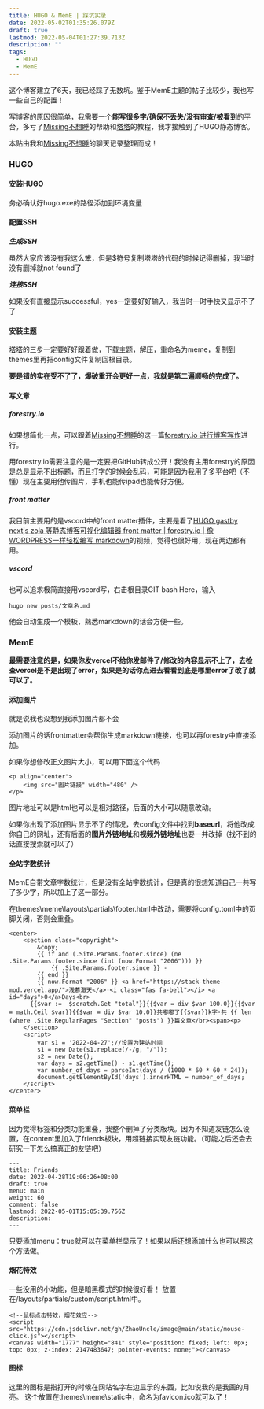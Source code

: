 ```yaml
---
title: HUGO & MemE | 踩坑实录
date: 2022-05-02T01:35:26.079Z
draft: true
lastmod: 2022-05-04T01:27:39.713Z
description: ""
tags:
  - HUGO
  - MemE
---
```

这个博客建立了6天，我已经踩了无数坑。鉴于MemE主题的帖子比较少，我也写一些自己的配置！

写博客的原因很简单，我需要一个**能写很多字/确保不丢失/没有审查/被看到**的平台，多亏了[Missing不想睡](https://hugo-missingid.vercel.app/)的帮助和[塔塔](https://mantyke.icu/)的教程，我才接触到了HUGO静态博客。

本贴由我和[Missing不想睡](https://hugo-missingid.vercel.app/)的聊天记录整理而成！

### HUGO

#### 安装HUGO

务必确认好hugo.exe的路径添加到环境变量

#### 配置SSH

***生成SSH***

虽然大家应该没有我这么笨，但是$符号复制塔塔的代码的时候记得删掉，我当时没有删掉就not found了

***连接SSH***

如果没有直接显示successful，yes一定要好好输入，我当时一时手快又显示不了了

#### 安装主题

[塔塔](https://mantyke.icu/)的三步一定要好好跟着做，下载主题，解压，重命名为meme，复制到themes里再把config文件复制回根目录。

**要是错的实在受不了了，爆破重开会更好一点，我就是第二遍顺畅的完成了。**

#### 写文章

##### forestry.io

如果想简化一点，可以跟着[Missing不想睡](https://hugo-missingid.vercel.app/)的这一篇[forestry.io 进行博客写作](https://hugo-missingid.vercel.app/p/forestry/)进行。

用forestry.io需要注意的是一定要把GitHub转成公开！我没有主用forestry的原因是总是显示不出标题，而且打字的时候会乱码，可能是因为我用了多平台吧（不懂）现在主要用他传图片，手机也能传ipad也能传好方便。

##### front matter

我目前主要用的是vscord中的front matter插件，主要是看了[HUGO gastby nextjs zola 等静态博客可视化编辑器 front matter | forestry.io | 像WORDPRESS一样轻松编写 markdown](https://www.youtube.com/watch?v=s1Gdu4RZDp4&t=303s)的视频，觉得也很好用，现在两边都有用。

##### vscord

也可以追求极简直接用vscord写，右击根目录GIT bash Here，输入
```
hugo new posts/文章名.md
```
他会自动生成一个模板，熟悉markdown的话会方便一些。

### MemE

**最需要注意的是，如果你发vercel不给你发邮件了/修改的内容显示不上了，去检查vercel是不是出现了error，如果是的话你点进去看看到底是哪里error了改了就可以了。**

#### 添加图片

就是说我也没想到我添加图片都不会

添加图片的话frontmatter会帮你生成markdown链接，也可以再forestry中直接添加。

如果你想修改正文图片大小，可以用下面这个代码
```
<p align="center">
    <img src="图片链接" width="480" />
</p>
```
图片地址可以是html也可以是相对路径，后面的大小可以随意改动。

如果你出现了添加图片显示不了的情况，去config文件中找到**baseurl**，将他改成你自己的网址，还有后面的**图片外链地址**和**视频外链地址**也要一并改掉（找不到的话直接搜索就可以了）

#### 全站字数统计

MemE自带文章字数统计，但是没有全站字数统计，但是真的很想知道自己一共写了多少字，所以加上了这一部分。

在themes\meme\layouts\partials\footer.html中改动，需要将config.toml中的页脚关闭，否则会重叠。

```
<center>
    <section class="copyright">
        &copy; 
        {{ if and (.Site.Params.footer.since) (ne .Site.Params.footer.since (int (now.Format "2006"))) }}
            {{ .Site.Params.footer.since }} - 
        {{ end }}
        {{ now.Format "2006" }} <a href="https://stack-theme-mod.vercel.app/">浅慕澈天</a>·<i class="fas fa-bell"></i> <a id="days">0</a>Days<br>
      {{$var :=  $scratch.Get "total"}}{{$var = div $var 100.0}}{{$var = math.Ceil $var}}{{$var = div $var 10.0}}共嘟嘟了{{$var}}k字·共 {{ len (where .Site.RegularPages "Section" "posts") }}篇文章</br><span><p>
    </section>
    <script>
        var s1 = '2022-04-27';//设置为建站时间
        s1 = new Date(s1.replace(/-/g, "/"));
        s2 = new Date();
        var days = s2.getTime() - s1.getTime();
        var number_of_days = parseInt(days / (1000 * 60 * 60 * 24));
        document.getElementById('days').innerHTML = number_of_days;
    </script>
</center>
```

#### 菜单栏

因为觉得标签和分类功能重叠，我整个删掉了分类版块。因为不知道友链怎么设置，在content里加入了friends板块，用超链接实现友链功能。（可能之后还会去研究一下怎么搞真正的友链吧）
```
---
title: Friends
date: 2022-04-28T19:06:26+08:00
draft: true
menu: main
weight: 60
comment: false
lastmod: 2022-05-01T15:05:39.756Z
description: 
---
```
只要添加menu：true就可以在菜单栏显示了！如果以后还想添加什么也可以照这个方法做。

#### 烟花特效

一些没用的小功能，但是暗黑模式的时候很好看！
放置在/layouts/partials/custom/script.html中。
```
<!--鼠标点击特效，烟花效应-->
<script src="https://cdn.jsdelivr.net/gh/ZhaoUncle/image@main/static/mouse-click.js"></script>
<canvas width="1777" height="841" style="position: fixed; left: 0px; top: 0px; z-index: 2147483647; pointer-events: none;"></canvas>
```

#### 图标

这里的图标是指打开的时候在网站名字左边显示的东西，比如说我的是我画的月亮。
这个放置在themes\meme\static中，命名为favicon.ico就可以了！


